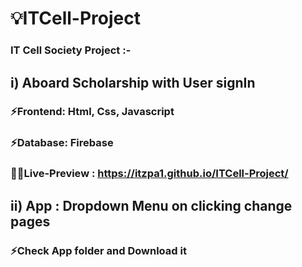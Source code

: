 # 💡ITCell-Project
### IT Cell Society Project :-
## i) Aboard Scholarship with User signIn

###  ⚡Frontend: Html, Css, Javascript

###  ⚡Database: Firebase 

###  👨‍💻Live-Preview : https://itzpa1.github.io/ITCell-Project/

## ii) App : Dropdown Menu on clicking change pages

###   ⚡Check App folder and Download it
